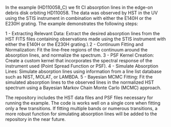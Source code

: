 In the example (HD110058_C) we fit CI absorption lines in the edge-on debris disk orbiting HD110058. The data was observed by HST in the UV using the STIS instrument in combination with either the E140H or the E230H grating. The example demonstrates the following steps:

1 - Extracting Relevant Data: Extract the desired absorption lines from the HST FITS files containing observations made using the STIS instrument with either the E140H or the E230H grating.\\
2 - Continuum Fitting and Normalization: Fit the line-free regions of the continuum around the absorption lines, and normalize the spectrum.
3 - PSF Kernel Creation: Create a custom kernel that incorporates the spectral response of the instrument used (Point Spread Function or PSF).
4 - Simulate Absorption Lines: Simulate absorption lines using information from a line list database such as NIST, MOLAT, or LAMBDA.
5 - Bayesian MCMC Fitting: Fit the simulated absorption lines to the observed lines in the normalized HST spectrum using a Bayesian Markov Chain Monte Carlo (MCMC) approach.

The repository includes the HST data files and PSF files necessary for running the example. The code is works well on a single core when fitting only a few transitions. If fitting multiple bands or numerous transitions, a more robust function for simulating absorption lines will be added to the repository in the near future.

